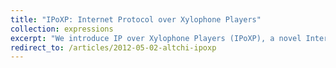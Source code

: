 ```yaml
---
title: "IPoXP: Internet Protocol over Xylophone Players"
collection: expressions
excerpt: "We introduce IP over Xylophone Players (IPoXP), a novel Internet protocol between two computers using xylophone-based Arduino interfaces. In our implementation, human operators are situated within the lowest layer of the network, transmitting data between computers by striking designated keys. We discuss how IPoXP inverts the traditional mode of human-computer interaction, with a computer using the human as an interface to communicate with another computer"
redirect_to: /articles/2012-05-02-altchi-ipoxp
---
```

